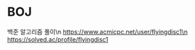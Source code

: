 # BOJ
 백준 알고리즘 풀이\n
https://www.acmicpc.net/user/flyingdisc1\n
https://solved.ac/profile/flyingdisc1
